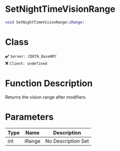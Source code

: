 # SetNightTimeVisionRange
```lua
void SetNightTimeVisionRange(iRange)
```
# Class
✔️ `Server: CDOTA_BaseNPC`  
❌ `Client: undefined`  

# Function Description
Returns the vision range after modifiers.
# Parameters
Type|Name|Description
--|--|--
int|iRange|No Description Set
